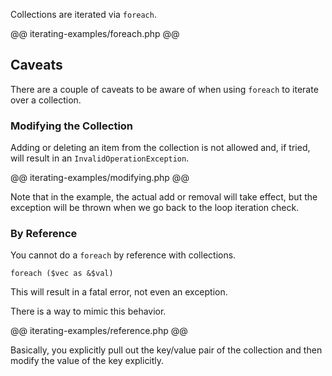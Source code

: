 Collections are iterated via `foreach`.

@@ iterating-examples/foreach.php @@

## Caveats

There are a couple of caveats to be aware of when using `foreach` to iterate over a collection.

### Modifying the Collection

Adding or deleting an item from the collection is not allowed and, if tried, will result in an `InvalidOperationException`.

@@ iterating-examples/modifying.php @@

Note that in the example, the actual add or removal will take effect, but the exception will be thrown when we go back to the loop iteration check.

### By Reference

You cannot do a `foreach` by reference with collections. 

```
foreach ($vec as &$val)
```

This will result in a fatal error, not even an exception. 

There is a way to mimic this behavior.

@@ iterating-examples/reference.php @@

Basically, you explicitly pull out the key/value pair of the collection and then modify the value of the key explicitly.
